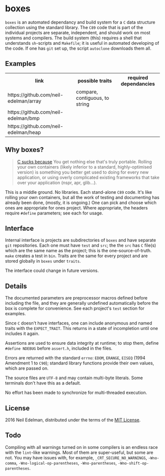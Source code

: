 # boxes #

`boxes` is an automated dependancy and build system for a `C` data structure
collection using the standard library. The `C89` code that is part of the individual
projects are separate, independent, and should work on most systems and
compilers. The build system (this) requires a shell that understands `sh`-scripts
and `Makefile`; it is useful in automated developing of the code. If one has
`git` set up, the script `autoclone` downloads them all.

## Examples ##

<table><tr>
	<th>link</th>
	<th>possible traits</th>
	<th>required dependancies</th>
</tr><tr>
	<td>https://github.com/neil-edelman/array</td>
	<td>compare, contiguous, to string</td>
	<td></td>
</tr><tr>
	<td>https://github.com/neil-edelman/bmp</td>
	<td></td>
</tr><tr>
	<td>https://github.com/neil-edelman/heap</td>
	<td></td>
</tr></table>

## Why boxes? ##

> [C sucks because](https://wiki.theory.org/index.php/YourLanguageSucks#C_sucks_because)
> You get nothing else that's truly portable. Rolling your own containers (likely
> inferior to a standard, highly-optimised version) is something you better get
> used to doing for every new application, or using overly complicated existing
> frameworks that take over your application (nspr, apr, glib...).

This is a middle ground. No libraries. Each stand-alone `C89` code. It's like
rolling your own containers, but all the work of testing and documenting has
already been done, (mostly, it is ongoing.) One can pick and choose which
ones are appropriate for ones project. Where appropriate, the headers require
`#define` parameters; see each for usage.

## Interface ##

Internal interface is projects are subdirectories of `boxes` and have separate
`git` repositories. Each one must have `test` and `src`; the the `src` has `C`
file(s) which are the same name as the project; this is the one-source-of-truth.
`make` creates a test in `bin`. Traits are the same for every project and are
stored globally in `boxes` under `traits`.

The interface could change in future versions.

## Details ##

The documented parameters are preprocessor macros defined before
including the file, and they are generally undefined automatically before
the box is complete for convenience. See each project's `test` section
for examples.

Since `C` doesn't have interfaces, one can include anonymous and
named traits with the `EXPECT_TRAIT`. This returns in a state of
incompletion until one includes it again.

Assertions are used to ensure data integrity at runtime; to stop them,
define `#define NDEBUG` before `assert.h`, included in the files.

Errors are returned with the standard `errno`: `EDOM`, `ERANGE`, `EISEQ`
(1994 Amendment 1 to `C90`); standard library functions provide their own
values, which are passed on.

The source files are `UTF-8` and may contain multi-byte literals. Some
terminals don't have this as a default.

No effort has been made to synchronize for multi-threaded execution.

## License ##

2016 Neil Edelman, distributed under the terms of the
[MIT License](https://opensource.org/licenses/MIT).

## Todo ##

Compiling with all warnings turned on in some compilers is an endless race
with the `lint`-like warnings. Most of them are super-useful, but some are
not. You may have issues with, for example, `_CRT_SECURE_NO_WARNINGS`,
`-Wno-comma`, `-Wno-logical-op-parentheses`, `-Wno-parentheses`,
`-Wno-shift-op-parentheses`.
